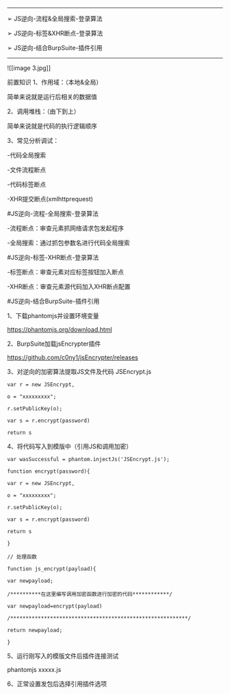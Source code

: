 
---
➢ JS逆向-流程&全局搜索-登录算法

➢ JS逆向-标签&XHR断点-登录算法

➢ JS逆向-结合BurpSuite-插件引用

---

![[image 3.jpg]]

前置知识
1、作用域：（本地&全局）

简单来说就是运行后相关的数据值

2、调用堆栈：（由下到上）

简单来说就是代码的执行逻辑顺序

3、常见分析调试：

-代码全局搜索

-文件流程断点

-代码标签断点

-XHR提交断点(xmlhttprequest)

#JS逆向-流程-全局搜索-登录算法

-流程断点：审查元素抓网络请求包发起程序

-全局搜索：通过抓包参数名进行代码全局搜索

#JS逆向-标签-XHR断点-登录算法

-标签断点：审查元素对应标签按钮加入断点

-XHR断点：审查元素源代码加入XHR断点配置

#JS逆向-结合BurpSuite-插件引用

1、下载phantomjs并设置环境变量

https://phantomjs.org/download.html

2、BurpSuite加载jsEncrypter插件

https://github.com/c0ny1/jsEncrypter/releases

3、对逆向的加密算法提取JS文件及代码
JSEncrypt.js
```
var r = new JSEncrypt,

o = "xxxxxxxxx";

r.setPublicKey(o);

var s = r.encrypt(password)

return s
```

4、将代码写入到模版中（引用JS和调用加密）
```
var wasSuccessful = phantom.injectJs('JSEncrypt.js');

function encrypt(password){

var r = new JSEncrypt,

o = "xxxxxxxxx";

r.setPublicKey(o);

var s = r.encrypt(password)

return s

}

// 处理函数

function js_encrypt(payload){

var newpayload;

/**********在这里编写调用加密函数进行加密的代码************/

var newpayload=encrypt(payload)

/**********************************************************/

return newpayload;

}
```

5、运行刚写入的模版文件后插件连接测试

phantomjs xxxxx.js

6、正常设置发包后选择引用插件选项